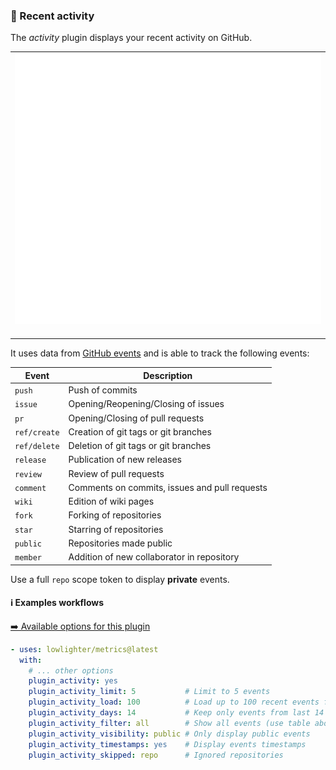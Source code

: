 ### 📰 Recent activity

The *activity* plugin displays your recent activity on GitHub.

<table>
  <td align="center">
    <img src="https://github.com/lowlighter/lowlighter/blob/master/metrics.plugin.activity.svg">
    <img width="900" height="1" alt="">
  </td>
</table>

It uses data from [GitHub events](https://docs.github.com/en/free-pro-team@latest/developers/webhooks-and-events/github-event-types) and is able to track the following events:

| Event        | Description                                     |
| ------------ | ----------------------------------------------- |
| `push`       | Push of commits                                 |
| `issue`      | Opening/Reopening/Closing of issues             |
| `pr`         | Opening/Closing of pull requests                |
| `ref/create` | Creation of git tags or git branches            |
| `ref/delete` | Deletion of git tags or git branches            |
| `release`    | Publication of new releases                     |
| `review`     | Review of pull requests                         |
| `comment`    | Comments on commits, issues and pull requests   |
| `wiki`       | Edition of wiki pages                           |
| `fork`       | Forking of repositories                         |
| `star`       | Starring of repositories                        |
| `public`     | Repositories made public                        |
| `member`     | Addition of new collaborator in repository      |

Use a full `repo` scope token to display **private** events.

#### ℹ️ Examples workflows

[➡️ Available options for this plugin](metadata.yml)

```yaml
- uses: lowlighter/metrics@latest
  with:
    # ... other options
    plugin_activity: yes
    plugin_activity_limit: 5           # Limit to 5 events
    plugin_activity_load: 100          # Load up to 100 recent events from API (should be higher than "limit")
    plugin_activity_days: 14           # Keep only events from last 14 days (set to 0 for no limit)
    plugin_activity_filter: all        # Show all events (use table above to filter events types)
    plugin_activity_visibility: public # Only display public events
    plugin_activity_timestamps: yes    # Display events timestamps
    plugin_activity_skipped: repo      # Ignored repositories
```
